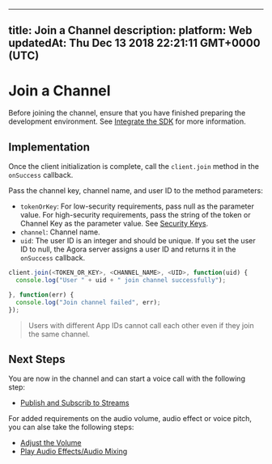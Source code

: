 
---
title: Join a Channel
description: 
platform: Web
updatedAt: Thu Dec 13 2018 22:21:11 GMT+0000 (UTC)
---
# Join a Channel
Before joining the channel, ensure that you have finished preparing the development environment. See [Integrate the SDK](../../en/Voice/web_prepare.md) for more information.

## Implementation

Once the client initialization is complete, call the  `client.join`  method in the `onSuccess` callback.

Pass the channel key, channel name, and user ID to the method parameters:

- `tokenOrKey`: For low-security requirements, pass null as the parameter value. For high-security requirements, pass the string of the token or Channel Key as the parameter value. See [Security Keys](../../en/Voice/token.md).
- `channel`: Channel name.
- `uid`: The user ID is an integer and should be unique. If you set the user ID to null, the Agora server assigns a user ID and returns it in the  `onSuccess` callback.

```javascript
client.join(<TOKEN_OR_KEY>, <CHANNEL_NAME>, <UID>, function(uid) {
  console.log("User " + uid + " join channel successfully");

}, function(err) {
  console.log("Join channel failed", err);
});
```

> Users with different App IDs cannot call each other even if they join the same channel.

## Next Steps

You are now in the channel and can start a voice call with the following step:

- [Publish and Subscrib to Streams](../../en/Voice/publish_web_audio.md)

For added requirements on the audio volume, audio effect or voice pitch, you can alse take the following steps:

- [Adjust the Volume](../../en/Voice/volume_web.md)
- [Play Audio Effects/Audio Mixing](../../en/Voice/effect_mixing_web.md)
